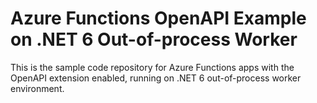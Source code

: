 # Azure Functions OpenAPI Example on .NET 6 Out-of-process Worker #

This is the sample code repository for Azure Functions apps with the OpenAPI extension enabled, running on .NET 6 out-of-process worker environment.
